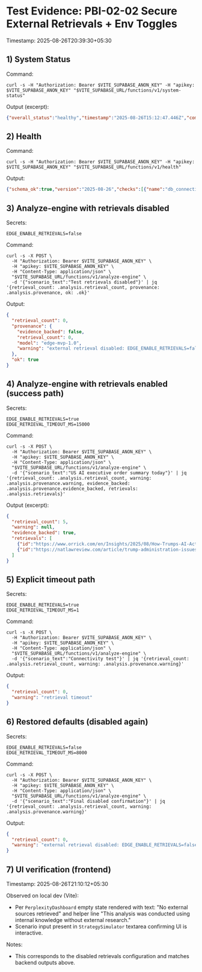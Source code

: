 # Test Evidence: PBI-02-02 Secure External Retrievals + Env Toggles

Timestamp: 2025-08-26T20:39:30+05:30

## 1) System Status
Command:
```
curl -s -H "Authorization: Bearer $VITE_SUPABASE_ANON_KEY" -H "apikey: $VITE_SUPABASE_ANON_KEY" "$VITE_SUPABASE_URL/functions/v1/system-status"
```
Output (excerpt):
```json
{"overall_status":"healthy","timestamp":"2025-08-26T15:12:47.446Z","components":{"database":{"status":"healthy","info":{"reachable":true,"runs_count":182,"features_count":7}},"edge_functions":{"status":"healthy","info":{"uptime_sec":0}},"worker_service":{"status":"unknown"},"external_apis":{"status":"unknown"}}}
```

## 2) Health
Command:
```
curl -s -H "Authorization: Bearer $VITE_SUPABASE_ANON_KEY" -H "apikey: $VITE_SUPABASE_ANON_KEY" "$VITE_SUPABASE_URL/functions/v1/health"
```
Output:
```json
{"schema_ok":true,"version":"2025-08-26","checks":[{"name":"db_connectivity","status":"ok"},{"name":"policies","status":"ok","detail":"RLS enabled with read_anon_* policies"}]}
```

## 3) Analyze-engine with retrievals disabled
Secrets:
```
EDGE_ENABLE_RETRIEVALS=false
```
Command:
```
curl -s -X POST \
  -H "Authorization: Bearer $VITE_SUPABASE_ANON_KEY" \
  -H "apikey: $VITE_SUPABASE_ANON_KEY" \
  -H "Content-Type: application/json" \
  "$VITE_SUPABASE_URL/functions/v1/analyze-engine" \
  -d '{"scenario_text":"Test retrievals disabled"}' | jq '{retrieval_count: .analysis.retrieval_count, provenance: .analysis.provenance, ok: .ok}'
```
Output:
```json
{
  "retrieval_count": 0,
  "provenance": {
    "evidence_backed": false,
    "retrieval_count": 0,
    "model": "edge-mvp-1.0",
    "warning": "external retrieval disabled: EDGE_ENABLE_RETRIEVALS=false"
  },
  "ok": true
}
```

## 4) Analyze-engine with retrievals enabled (success path)
Secrets:
```
EDGE_ENABLE_RETRIEVALS=true
EDGE_RETRIEVAL_TIMEOUT_MS=15000
```
Command:
```
curl -s -X POST \
  -H "Authorization: Bearer $VITE_SUPABASE_ANON_KEY" \
  -H "apikey: $VITE_SUPABASE_ANON_KEY" \
  -H "Content-Type: application/json" \
  "$VITE_SUPABASE_URL/functions/v1/analyze-engine" \
  -d '{"scenario_text":"US AI executive order summary today"}' | jq '{retrieval_count: .analysis.retrieval_count, warning: .analysis.provenance.warning, evidence_backed: .analysis.provenance.evidence_backed, retrievals: .analysis.retrievals}'
```
Output (excerpt):
```json
{
  "retrieval_count": 5,
  "warning": null,
  "evidence_backed": true,
  "retrievals": [
    {"id":"https://www.orrick.com/en/Insights/2025/08/How-Trumps-AI-Action-Plan-and-Executive-Orders-Will-Impact-US-Technology-and-Federal-Procurement","title":"orrick.com","url":"https://www.orrick.com/en/Insights/2025/08/How-Trumps-AI-Action-Plan-and-Executive-Orders-Will-Impact-US-Technology-and-Federal-Procurement"},
    {"id":"https://natlawreview.com/article/trump-administration-issues-ai-action-plan-and-ai-executive-orders","title":"natlawreview.com","url":"https://natlawreview.com/article/trump-administration-issues-ai-action-plan-and-ai-executive-orders"}
  ]
}
```

## 5) Explicit timeout path
Secrets:
```
EDGE_ENABLE_RETRIEVALS=true
EDGE_RETRIEVAL_TIMEOUT_MS=1
```
Command:
```
curl -s -X POST \
  -H "Authorization: Bearer $VITE_SUPABASE_ANON_KEY" \
  -H "apikey: $VITE_SUPABASE_ANON_KEY" \
  -H "Content-Type: application/json" \
  "$VITE_SUPABASE_URL/functions/v1/analyze-engine" \
  -d '{"scenario_text":"Connectivity test"}' | jq '{retrieval_count: .analysis.retrieval_count, warning: .analysis.provenance.warning}'
```
Output:
```json
{
  "retrieval_count": 0,
  "warning": "retrieval timeout"
}
```

## 6) Restored defaults (disabled again)
Secrets:
```
EDGE_ENABLE_RETRIEVALS=false
EDGE_RETRIEVAL_TIMEOUT_MS=8000
```
Command:
```
curl -s -X POST \
  -H "Authorization: Bearer $VITE_SUPABASE_ANON_KEY" \
  -H "apikey: $VITE_SUPABASE_ANON_KEY" \
  -H "Content-Type: application/json" \
  "$VITE_SUPABASE_URL/functions/v1/analyze-engine" \
  -d '{"scenario_text":"Final disabled confirmation"}' | jq '{retrieval_count: .analysis.retrieval_count, warning: .analysis.provenance.warning}'
```
Output:
```json
{
  "retrieval_count": 0,
  "warning": "external retrieval disabled: EDGE_ENABLE_RETRIEVALS=false"
}
```

## 7) UI verification (frontend)
Timestamp: 2025-08-26T21:10:12+05:30

Observed on local dev (Vite):
- Per `PerplexityDashboard` empty state rendered with text: "No external sources retrieved" and helper line "This analysis was conducted using internal knowledge without external research."
- Scenario input present in `StrategySimulator` textarea confirming UI is interactive.

Notes:
- This corresponds to the disabled retrievals configuration and matches backend outputs above.
